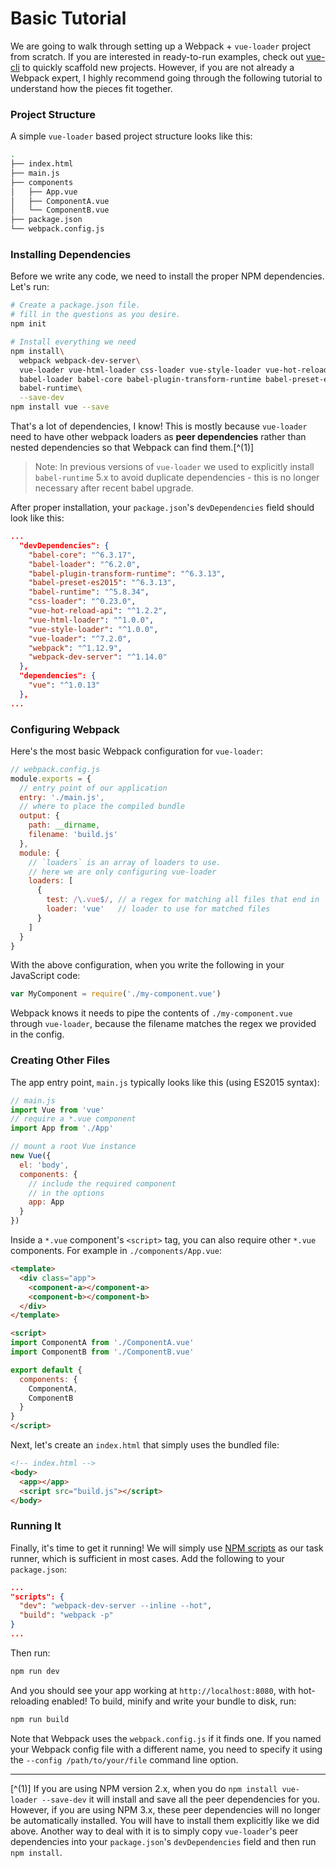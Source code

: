 # Basic Tutorial

We are going to walk through setting up a Webpack + `vue-loader` project from scratch. If you are interested in ready-to-run examples, check out [vue-cli](https://github.com/vuejs/vue-cli) to quickly scaffold new projects. However, if you are not already a Webpack expert, I highly recommend going through the following tutorial to understand how the pieces fit together.

### Project Structure

A simple `vue-loader` based project structure looks like this:

``` bash
.
├── index.html
├── main.js
├── components
│   ├── App.vue
│   ├── ComponentA.vue
│   └── ComponentB.vue
├── package.json
└── webpack.config.js
```

### Installing Dependencies

Before we write any code, we need to install the proper NPM dependencies. Let's run:

``` bash
# Create a package.json file.
# fill in the questions as you desire.
npm init

# Install everything we need
npm install\
  webpack webpack-dev-server\
  vue-loader vue-html-loader css-loader vue-style-loader vue-hot-reload-api\
  babel-loader babel-core babel-plugin-transform-runtime babel-preset-es2015\
  babel-runtime\
  --save-dev
npm install vue --save
```

That's a lot of dependencies, I know! This is mostly because `vue-loader` need to have other webpack loaders as **peer dependencies** rather than nested dependencies so that Webpack can find them.[^(1)]

> Note: In previous versions of `vue-loader` we used to explicitly install `babel-runtime` 5.x to avoid duplicate dependencies - this is no longer necessary after recent babel upgrade.

After proper installation, your `package.json`'s `devDependencies` field should look like this:

``` json
...
  "devDependencies": {
    "babel-core": "^6.3.17",
    "babel-loader": "^6.2.0",
    "babel-plugin-transform-runtime": "^6.3.13",
    "babel-preset-es2015": "^6.3.13",
    "babel-runtime": "^5.8.34",
    "css-loader": "^0.23.0",
    "vue-hot-reload-api": "^1.2.2",
    "vue-html-loader": "^1.0.0",
    "vue-style-loader": "^1.0.0",
    "vue-loader": "^7.2.0",
    "webpack": "^1.12.9",
    "webpack-dev-server": "^1.14.0"
  },
  "dependencies": {
    "vue": "^1.0.13"
  },
...
```

### Configuring Webpack

Here's the most basic Webpack configuration for `vue-loader`:

``` js
// webpack.config.js
module.exports = {
  // entry point of our application
  entry: './main.js',
  // where to place the compiled bundle
  output: {
    path: __dirname,
    filename: 'build.js'
  },
  module: {
    // `loaders` is an array of loaders to use.
    // here we are only configuring vue-loader
    loaders: [
      {
        test: /\.vue$/, // a regex for matching all files that end in `.vue`
        loader: 'vue'   // loader to use for matched files
      }
    ]
  }
}
```

With the above configuration, when you write the following in your JavaScript code:

``` js
var MyComponent = require('./my-component.vue')
```

Webpack knows it needs to pipe the contents of `./my-component.vue` through `vue-loader`, because the filename matches the regex we provided in the config.

### Creating Other Files

The app entry point, `main.js` typically looks like this (using ES2015 syntax):

``` js
// main.js
import Vue from 'vue'
// require a *.vue component
import App from './App'

// mount a root Vue instance
new Vue({
  el: 'body',
  components: {
    // include the required component
    // in the options
    app: App
  }
})
```

Inside a `*.vue` component's `<script>` tag, you can also require other `*.vue` components. For example in `./components/App.vue`:

``` html
<template>
  <div class="app">
    <component-a></component-a>
    <component-b></component-b>
  </div>
</template>

<script>
import ComponentA from './ComponentA.vue'
import ComponentB from './ComponentB.vue'

export default {
  components: {
    ComponentA,
    ComponentB
  }
}
</script>
```

Next, let's create an `index.html` that simply uses the bundled file:

``` html
<!-- index.html -->
<body>
  <app></app>
  <script src="build.js"></script>
</body>
```

### Running It

Finally, it's time to get it running! We will simply use [NPM scripts](https://docs.npmjs.com/misc/scripts) as our task runner, which is sufficient in most cases. Add the following to your `package.json`:

``` json
...
"scripts": {
  "dev": "webpack-dev-server --inline --hot",
  "build": "webpack -p"
}
...
```

Then run:

``` bash
npm run dev
```

And you should see your app working at `http://localhost:8080`, with hot-reloading enabled! To build, minify and write your bundle to disk, run:

``` bash
npm run build
```

Note that Webpack uses the `webpack.config.js` if it finds one. If you named your Webpack config file with a different name, you need to specify it using the `--config /path/to/your/file` command line option.

---

[^(1)] If you are using NPM version 2.x, when you do `npm install vue-loader --save-dev` it will install and save all the peer dependencies for you. However, if you are using NPM 3.x, these peer dependencies will no longer be automatically installed. You will have to install them explicitly like we did above. Another way to deal with it is to simply copy `vue-loader`'s peer dependencies into your `package.json`'s `devDependencies` field and then run `npm install`.
